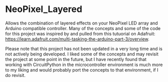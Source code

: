 # NeoPixel_Layered
Allows the combination of layered effects on your NeoPixel LED array and Arduino compatible controller. Many of the concepts and some of the code for this project was inspired by and pulled from this tutuorial on Adafruit: https://learn.adafruit.com/multi-tasking-the-arduino-part-3/overview.


Please note that this project has not been updated in a very long time and is not actively being developed. I liked some of the concepts and may revisit the project at some point in the future, but I have recently found that working with CircuitPython in the microcontroller environment is much more to my liking and would probably port the concepts to that environment, if I do revisit.
